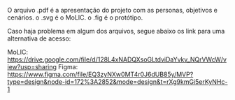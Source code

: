 O arquivo .pdf é a apresentação do projeto com as personas, objetivos e cenários.
o .svg é o MoLIC.
o .fig é o protótipo.

Caso haja problema em algum dos arquivos, segue abaixo os link para uma alternativa de acesso:

MoLIC: https://drive.google.com/file/d/128L4xNADQXsoGLtdviDaYvkv_NQrVWcW/view?usp=sharing
Figma: https://www.figma.com/file/EQ3zyNXw0MT4r0J6dUB85y/MVP?type=design&node-id=172%3A2852&mode=design&t=rXg9kmGi5erKyNHc-1
